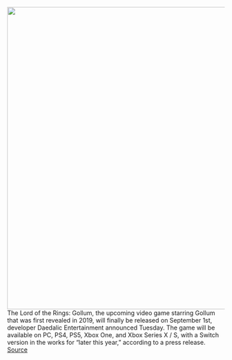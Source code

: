 <img src='https://cdn.vox-cdn.com/thumbor/r081JGmfI1Z6tS_5GeJthAwm1Gw=/0x0:1500x844/1200x800/filters:focal(630x302:870x542)/cdn.vox-cdn.com/uploads/chorus_image/image/70904373/2.0.png' width='700px' /><br/>
The Lord of the Rings: Gollum, the upcoming video game starring Gollum that was first revealed in 2019, will finally be released on September 1st, developer Daedalic Entertainment announced Tuesday. The game will be available on PC, PS4, PS5, Xbox One, and Xbox Series X / S, with a Switch version in the works for “later this year,” according to a press release.
<a href='https://www.theverge.com/2022/5/24/23138534/the-lord-of-the-rings-gollum-release-date'> Source <a/>